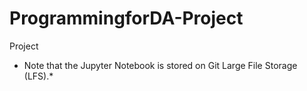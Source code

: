 # ProgrammingforDA-Project
Project

* Note that the Jupyter Notebook is stored on Git Large File Storage (LFS).*
